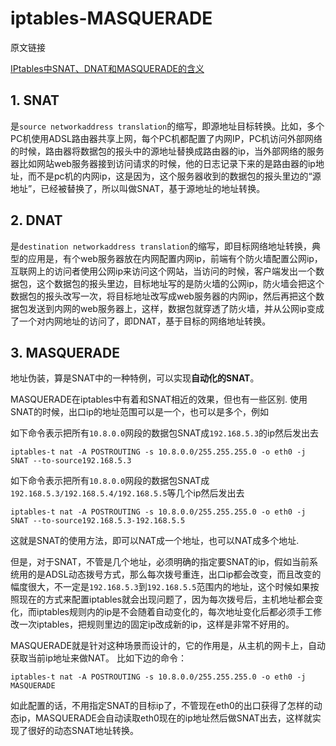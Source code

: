# iptables-MASQUERADE

原文链接 

[IPtables中SNAT、DNAT和MASQUERADE的含义](http://blog.csdn.net/jk110333/article/details/8229828)

## 1. SNAT

是`source networkaddress translation`的缩写，即源地址目标转换。比如，多个PC机使用ADSL路由器共享上网，每个PC机都配置了内网IP，PC机访问外部网络的时候，路由器将数据包的报头中的源地址替换成路由器的ip，当外部网络的服务器比如网站web服务器接到访问请求的时候，他的日志记录下来的是路由器的ip地址，而不是pc机的内网ip，这是因为，这个服务器收到的数据包的报头里边的“源地址”，已经被替换了，所以叫做SNAT，基于源地址的地址转换。

## 2. DNAT

是`destination networkaddress translation`的缩写，即目标网络地址转换，典型的应用是，有个web服务器放在内网配置内网ip，前端有个防火墙配置公网ip，互联网上的访问者使用公网ip来访问这个网站，当访问的时候，客户端发出一个数据包，这个数据包的报头里边，目标地址写的是防火墙的公网ip，防火墙会把这个数据包的报头改写一次，将目标地址改写成web服务器的内网ip，然后再把这个数据包发送到内网的web服务器上，这样，数据包就穿透了防火墙，并从公网ip变成了一个对内网地址的访问了，即DNAT，基于目标的网络地址转换。

## 3. MASQUERADE

地址伪装，算是SNAT中的一种特例，可以实现**自动化的SNAT**。

MASQUERADE在iptables中有着和SNAT相近的效果，但也有一些区别. 使用SNAT的时候，出口ip的地址范围可以是一个，也可以是多个，例如

如下命令表示把所有`10.8.0.0`网段的数据包SNAT成`192.168.5.3`的ip然后发出去

```
iptables-t nat -A POSTROUTING -s 10.8.0.0/255.255.255.0 -o eth0 -j SNAT --to-source192.168.5.3
```

如下命令表示把所有`10.8.0.0`网段的数据包SNAT成`192.168.5.3/192.168.5.4/192.168.5.5`等几个ip然后发出去

```
iptables-t nat -A POSTROUTING -s 10.8.0.0/255.255.255.0 -o eth0 -j SNAT --to-source192.168.5.3-192.168.5.5
```

这就是SNAT的使用方法，即可以NAT成一个地址，也可以NAT成多个地址.

但是，对于SNAT，不管是几个地址，必须明确的指定要SNAT的ip，假如当前系统用的是ADSL动态拨号方式，那么每次拨号重连，出口ip都会改变，而且改变的幅度很大，不一定是`192.168.5.3`到`192.168.5.5`范围内的地址，这个时候如果按照现在的方式来配置iptables就会出现问题了，因为每次拨号后，主机地址都会变化，而iptables规则内的ip是不会随着自动变化的，每次地址变化后都必须手工修改一次iptables，把规则里边的固定ip改成新的ip，这样是非常不好用的。

MASQUERADE就是针对这种场景而设计的，它的作用是，从主机的网卡上，自动获取当前ip地址来做NAT。
比如下边的命令：

```
iptables-t nat -A POSTROUTING -s 10.8.0.0/255.255.255.0 -o eth0 -j MASQUERADE
```

如此配置的话，不用指定SNAT的目标ip了，不管现在eth0的出口获得了怎样的动态ip，MASQUERADE会自动读取eth0现在的ip地址然后做SNAT出去，这样就实现了很好的动态SNAT地址转换。